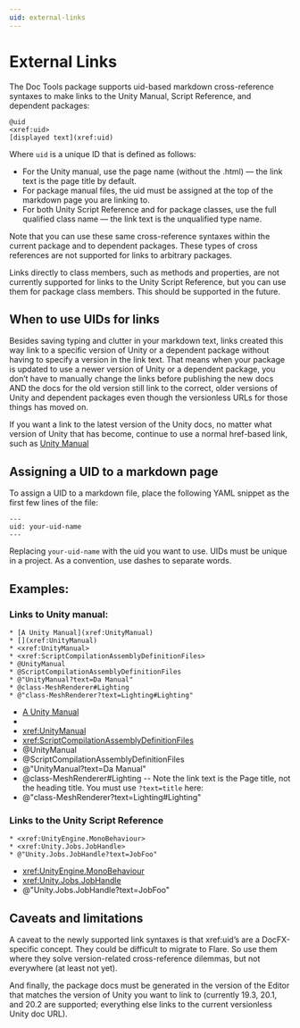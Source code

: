```yaml
---
uid: external-links
---
```


# External Links

The Doc Tools package supports uid-based markdown cross-reference syntaxes to make links to the Unity Manual, Script Reference, and dependent packages:

```
@uid
<xref:uid>
[displayed text](xref:uid)
```

Where `uid` is a unique ID that is defined as follows:

* For the Unity manual, use the page name (without the .html) — the link text is the page title by default.
* For package manual files, the uid must be assigned at the top of the markdown page you are linking to.
* For both Unity Script Reference and for package classes, use the full qualified class name — the link text is the unqualified type name.

Note that you can use these same cross-reference syntaxes within the current package and to dependent packages. These types of cross references are not supported for links to arbitrary packages.

Links directly to class members, such as methods and properties, are not currently supported for links to the Unity Script Reference, but you can use them for package class members. This should be supported in the future.

## When to use UIDs for links

Besides saving typing and clutter in your markdown text, links created this way link to a specific version of Unity or a dependent package without having to specify a version in the link text. That means when your package is updated to use a newer version of Unity or a dependent package, you don’t have to manually change the links before publishing the new docs AND the docs for the old version still link to the correct, older versions of Unity and dependent packages even though the versionless URLs for those things has moved on.

If you want a link to the latest version of the Unity docs, no matter what version of Unity that has become, continue to use a normal href-based link, such as [Unity Manual](https://docs.unity3d.com/Manual/index.html)

## Assigning a UID to a markdown page

To assign a UID to a markdown file, place the following YAML snippet as the first few lines of the file:

```
---
uid: your-uid-name
---
```

Replacing `your-uid-name` with the uid you want to use. UIDs must be unique in a project. As a convention, use dashes to separate words.

## Examples:

### Links to Unity manual:

```
* [A Unity Manual](xref:UnityManual)
* [](xref:UnityManual)
* <xref:UnityManual>
* <xref:ScriptCompilationAssemblyDefinitionFiles>
* @UnityManual
* @ScriptCompilationAssemblyDefinitionFiles
* @"UnityManual?text=Da Manual"
* @class-MeshRenderer#Lighting
* @"class-MeshRenderer?text=Lighting#Lighting"
```

* [A Unity Manual](xref:UnityManual)
* [](xref:UnityManual)
* <xref:UnityManual>
* <xref:ScriptCompilationAssemblyDefinitionFiles>
* @UnityManual
* @ScriptCompilationAssemblyDefinitionFiles
* @"UnityManual?text=Da Manual"
* @class-MeshRenderer#Lighting -- Note the link text is the Page title, not the heading title. You must use `?text=title` here:
* @"class-MeshRenderer?text=Lighting#Lighting"

### Links to the Unity Script Reference

```
* <xref:UnityEngine.MonoBehaviour>
* <xref:Unity.Jobs.JobHandle>
* @"Unity.Jobs.JobHandle?text=JobFoo"
```

* <xref:UnityEngine.MonoBehaviour>
* <xref:Unity.Jobs.JobHandle>
* @"Unity.Jobs.JobHandle?text=JobFoo"

## Caveats and limitations

A caveat to the newly supported link syntaxes is that xref:uid’s are a DocFX-specific concept. They could be difficult to migrate to Flare. So use them where they solve version-related cross-reference dilemmas, but not everywhere (at least not yet).

And finally, the package docs must be generated in the version of the Editor that matches the version of Unity you want to link to (currently 19.3, 20.1, and 20.2 are supported; everything else links to the current versionless Unity doc URL).
